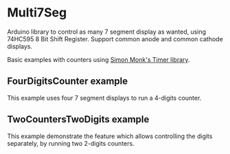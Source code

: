 # Multi7Seg

Arduino library to control as many 7 segment display as wanted, using 74HC595 8 Bit Shift Register.
Support common anode and common cathode displays.

Basic examples with counters using [Simon Monk's Timer library](http://www.doctormonk.com/2012/01/arduino-timer-library.html).

## FourDigitsCounter example

This example uses four 7 segment displays to run a 4-digits counter.

## TwoCountersTwoDigits example

This example demonstrate the feature which allows controlling the digits separately, by running two 2-digits counters.
